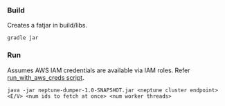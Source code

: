 ### Build
Creates a fatjar in build/libs.

``gradle jar``

### Run
Assumes AWS IAM credentials are available via IAM roles. Refer [run_with_aws_creds script](run_with_aws_creds.sh).
```
java -jar neptune-dumper-1.0-SNAPSHOT.jar <neptune cluster endpoint> <E/V> <num ids to fetch at once> <num worker threads>
```
